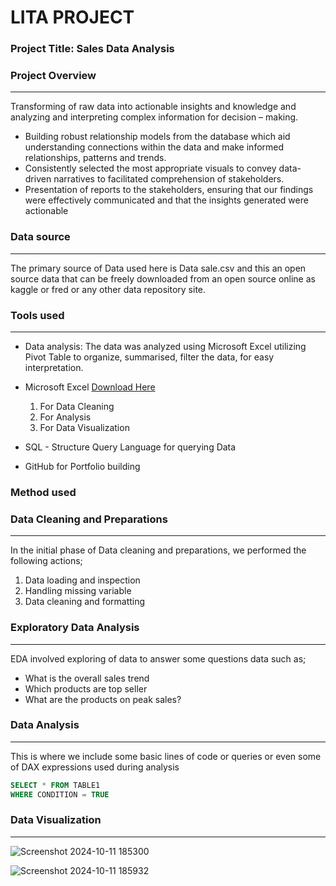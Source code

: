 # LITA PROJECT

### Project Title: Sales Data Analysis

### Project Overview
---

Transforming of raw data into actionable insights and knowledge and analyzing and interpreting complex information for decision – making. 
- Building robust relationship models from the database which aid understanding connections within the data and make informed relationships, patterns and trends. 
- Consistently selected the most appropriate visuals to convey data-driven narratives to facilitated comprehension of stakeholders. 
- Presentation of reports to the stakeholders, ensuring that our findings were effectively communicated and that the insights generated were actionable

### Data source
---

The primary source of Data used here is Data sale.csv and this an open source data that can be freely downloaded from an open source online as kaggle or fred or any other data repository site.

### Tools used
---
- Data analysis: The data was analyzed using Microsoft Excel utilizing Pivot Table to organize, summarised, filter the data, for easy interpretation.

- Microsoft Excel [Download Here](https://www.microsoft.com)
  1. For Data Cleaning
  2. For Analysis
  3. For Data Visualization
     
- SQL - Structure Query Language for querying Data
- GitHub for Portfolio building
### Method used


### Data Cleaning and Preparations
---

In the initial phase of Data cleaning and preparations, we performed the following actions;
1. Data loading and inspection
2. Handling missing variable
3. Data cleaning and formatting

### Exploratory Data Analysis
---
EDA involved exploring of data to answer some questions data such as;
- What is the overall sales trend
- Which products are top seller
- What are the products on peak sales?

### Data Analysis
---
This is where we include some basic lines of code or queries or even some of DAX expressions used during analysis

```SQL
SELECT * FROM TABLE1
WHERE CONDITION = TRUE
```
### Data Visualization
---

![Screenshot 2024-10-11 185300](https://github.com/user-attachments/assets/a1617bd2-a21f-46ac-b640-501c738e5709)

![Screenshot 2024-10-11 185932](https://github.com/user-attachments/assets/c4e2eb78-dd02-4a27-a43e-ec98cfcac493)
